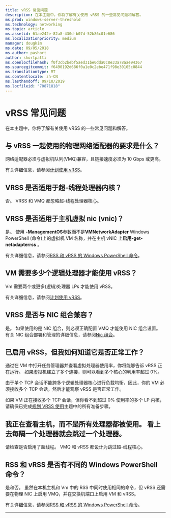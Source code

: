 ```yaml
---
title: vRSS 常见问题
description: 在本主题中，你将了解有关使用 vRSS 的一些常见问题和解答。
ms.prod: windows-server-threshold
ms.technology: networking
ms.topic: article
ms.assetid: 61ae242e-82a8-430d-b07d-52b86c01e686
ms.localizationpriority: medium
manager: dougkim
ms.date: 09/05/2018
ms.author: pashort
author: shortpatti
ms.openlocfilehash: f0f3cb2bebf5aed31be0dda0c8e33a78aae94367
ms.sourcegitcommit: f6490192d686f0a1e0c2ebe471f98e30105c0844
ms.translationtype: MT
ms.contentlocale: zh-CN
ms.lasthandoff: 09/10/2019
ms.locfileid: "70871818"
---
```

# <a name="vrss-frequently-asked-questions"></a>vRSS 常见问题

在本主题中，你将了解有关使用 vRSS 的一些常见问题和解答。

## <a name="what-are-the-requirements-for-the-physical-network-adapters-that-i-use-with-vrss"></a>与 vRSS 一起使用的物理网络适配器的要求是什么？

网络适配器必须与虚拟机队列\(VMQ\)兼容，且链接速度必须为 10 Gbps 或更高。

有关详细信息，请参阅[计划使用 vRSS](vrss-plan.md)。

## <a name="does-vrss-work-with-hyper-threaded-processor-cores"></a>VRSS 是否适用于超\-线程处理器内核？

否。 VRSS 和 VMQ 都忽略超\-线程处理器核心。

## <a name="does-vrss-work-for-host-virtual-nics-vnics"></a>VRSS 是否适用于主机虚拟 nic \(vnic\)？

是。 使用 **-ManagementOS**参数而不是**VMNetworkAdapter** Windows PowerShell \(命令\)上的虚拟机 VM 名称，并在主机 vNIC 上**启用-get-netadapterrss** 。

有关详细信息，请参阅[RSS 和 vRSS 的 Windows PowerShell 命令](vrss-wps.md)。

## <a name="how-many-logical-processors-does-a-vm-need-to-use-vrss"></a>VM 需要多少个逻辑处理器才能使用 vRSS？

Vm 需要两个或更多\(逻辑\)处理器 LPs 才能使用 vRSS。

有关详细信息，请参阅[计划使用 vRSS](vrss-plan.md)。

## <a name="is-vrss-compatible-with-nic-teaming"></a>VRSS 是否与 NIC 组合兼容？

是。 如果使用的是 NIC 组合，则必须正确配置 VMQ 才能使用 NIC 组合设置。 有关 NIC 组合部署和管理的详细信息，请参阅[Nic 组合](https://docs.microsoft.com/windows-server/networking/technologies/nic-teaming/nic-teaming)。

## <a name="vrss-is-enabled-but-how-do-i-know-if-it-is-working"></a>已启用 vRSS，但我如何知道它是否正常工作？ 

通过在 VM 中打开任务管理器并查看虚拟处理器使用率，你将能够告诉 vRSS 正在运行。 如果虚拟机建立了多个连接，则可以看到多个核心的利用率超过 0%。

由于单个 TCP 会话不能跨多个逻辑处理器核心进行负载均衡，因此，你的 VM 必须接收多个 TCP 会话，然后才能观察 vRSS 是否正常工作。

如果 VM 正在接收多个 TCP 会话，但你看不到超过 0% 使用率的多个 LP 内核，请确保已完成[规划 VRSS 使用](vrss-plan.md)主题中的所有准备步骤。

## <a name="im-looking-at-the-host-and-not-all-of-the-processors-are-being-used-it-looks-like-every-other-one-is-being-skipped"></a>我正在查看主机，而不是所有处理器都被使用。 看上去每隔一个处理器就会跳过一个处理器。
  
请检查是否启用了超线程。 VMQ 和 vRSS 都设计为跳过超\-线程核心。

## <a name="are-there-different-windows-powershell-commands-for-rss-and-vrss"></a>RSS 和 vRSS 是否有不同的 Windows PowerShell 命令？

是和否。 虽然在本机主机和 Vm 中的 RSS 中同时使用相同的命令，但 vRSS 还需要在物理 NIC 上启用 VMQ，并在交换机端口上启用 VM 和 vRSS。

有关详细信息，请参阅[RSS 和 vRSS 的 Windows PowerShell 命令](vrss-wps.md)。

---
